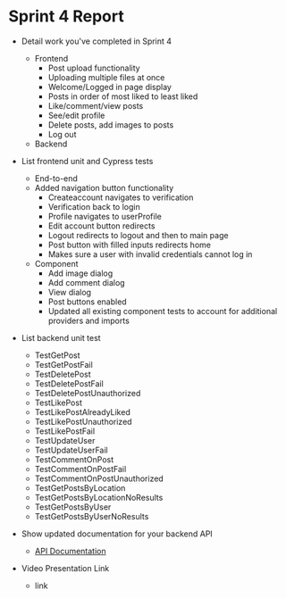 # Sprint 4 Report #
- Detail work you've completed in Sprint 4
  - Frontend
    - Post upload functionality
    - Uploading multiple files at once
    - Welcome/Logged in page display
    - Posts in order of most liked to least liked
    - Like/comment/view posts
    - See/edit profile
    - Delete posts, add images to posts
    - Log out
  - Backend

- List frontend unit and Cypress tests
  - End-to-end
   - Added navigation button functionality
      - Createaccount navigates to verification
      - Verification back to login
      - Profile navigates to userProfile
      - Edit account button redirects
      - Logout redirects to logout and then to main page
      - Post button with filled inputs redirects home
      - Makes sure a user with invalid credentials cannot log in
  - Component
     - Add image dialog
     - Add comment dialog
     - View dialog
     - Post buttons enabled
     - Updated all existing component tests to account for additional providers and imports
- List backend unit test
  - TestGetPost
  - TestGetPostFail
  - TestDeletePost
  - TestDeletePostFail
  - TestDeletePostUnauthorized
  - TestLikePost
  - TestLikePostAlreadyLiked
  - TestLikePostUnauthorized
  - TestLikePostFail
  - TestUpdateUser
  - TestUpdateUserFail
  - TestCommentOnPost
  - TestCommentOnPostFail
  - TestCommentOnPostUnauthorized
  - TestGetPostsByLocation
  - TestGetPostsByLocationNoResults
  - TestGetPostsByUser
  - TestGetPostsByUserNoResults
- Show updated documentation for your backend API
  - [API Documentation](https://github.com/KaylaDunn/CEN3031Project/tree/main/activio-backend#readme)
- Video Presentation Link
  - link
